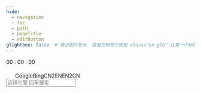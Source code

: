 ```yaml
---
hide:
  - navigation
  - toc
  - path
  - pageTitle
  - editButton
glightbox: false  # 禁止图片放大  或者在标签中使用 class="on-glb" 让某一个标签允许放大(off-glb)
---
```


<style>
  .md-typeset h1,
  .md-content__button {
    font-size: 0px;
    color: rgb(0,0,0,0);
    line-height: 0;
    margin: 0 0 0 0;
  }

  .md-content__inner{
    padding-top: 0em;
  }

  /* 默认不修改背景 */
  /* body {
    background-image: url("../images/home/DSC_2943.JPG");
    background-size: cover;              
    background-repeat: no-repeat;
    background-position: center center;  
    background-attachment: fixed;        
    background-color: #000;              
  }

  .md-header,
  .md-footer {
    background: rgba(255, 255, 255, 0);      
    backdrop-filter: blur(1px);               
    -webkit-backdrop-filter: blur(1px);       
    box-shadow: 0 4px 30px rgba(0, 0, 0, 0); 
  }

  .md-footer-meta {
    background: rgba(255, 255, 255, 0.5);
    backdrop-filter: blur(3px);           
    -webkit-backdrop-filter: blur(3px);   
    box-shadow: 0 4px 30px rgba(0, 0, 0, 0);
  }

  .md-tabs , [data-md-color-primary=black] .md-header , [data-md-color-primary=black] .md-tabs{
    background-color: transparent;
  }

  .md-copyright__highlight {
    color: #000;
  }

  .md-social__link svg {
    fill: rgb(0 0 0);
  }

  .md-footer, .md-footer-meta { 
  display: block; 
  } */

  /* 当视口宽度小于1220px时隐藏 */
  @media (max-width: 1219px) {
    .md-footer, .md-footer-meta { 
      display: none;
    }
  }
</style>
<link rel="stylesheet" href="/stylesheets/index.css">

<!--    时间    -->
<div class="time">
<!-- <h2>你现在有多悲伤，就证明你曾经拥有多少爱</h2> -->

  <div class="solar-time" id="solarTime"></div>
  <div class="clock-time">
    <span id="hourTime" class="clock-font">00</span>
    <span class="colon">:</span>
    <span id="minuteTime" class="clock-font">00</span>
    <span class="colon">:</span>
    <span id="secondTime" class="clock-font">00</span>
  </div>
</div>



<!-- 搜索引擎按钮 -->
<div class="search-container" onselectstart="return false">
  <ul class="search-engine-buttons" style="margin-left: 0;display: flex; list-style: none;margin:20px  0 0 0;">
    <li class ="search-englne-text" data-engine="google" style="margin-left: 0px">Google</li>
    <li class ="search-englne-text" data-engine="bing" style="margin-left: 0px">Bing</li>
    <li class ="search-englne-text" data-engine="CN2EN" style="margin-left: 0px">CN2EN</li>
    <li class ="search-englne-text" data-engine="EN2CN" style="margin-left: 0px">EN2CN</li>
  </ul>
</div>

<!-- 搜索输入框 -->
<div class="input-container">
  <input type="text" id="search-input" placeholder="选择引擎 回车搜索" class="gradient-input" />
</div>

<script type="text/javascript" src="./javascripts/index.js"></script>

